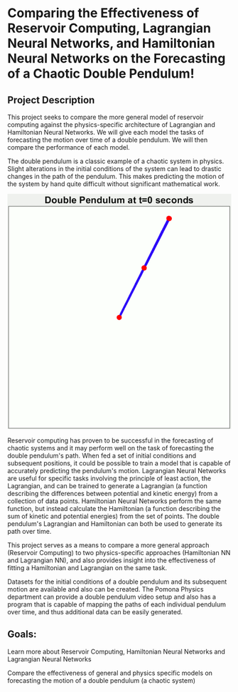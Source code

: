 # Comparing the Effectiveness of Reservoir Computing, Lagrangian Neural Networks, and Hamiltonian Neural Networks on the Forecasting of a Chaotic Double Pendulum!

## Project Description
This project seeks to compare the more general model of reservoir computing against the physics-specific architecture of Lagrangian and Hamiltonian Neural Networks. We will give each model the tasks of forecasting the motion over time of a double pendulum. We will then compare the performance of each model.

The double pendulum is a classic example of a chaotic system in physics. Slight alterations in the initial conditions of the system can lead to drastic changes in the path of the pendulum. This makes predicting the motion of the system by hand quite difficult without significant mathematical work.

![](images/Demonstrating_Chaos_with_a_Double_Pendulum.gif)

Reservoir computing has proven to be successful in the forecasting of chaotic systems and it may perform well on the task of forecasting the double pendulum's path. When fed a set of initial conditions and subsequent positions, it could be possible to train a model that is capable of accurately predicting the pendulum's motion. Lagrangian Neural Networks are useful for specific tasks involving the principle of least action, the Lagrangian, and can be trained to generate a Lagrangian (a function describing the differences between potential and kinetic energy) from a collection of data points. Hamiltonian Neural Networks perform the same function, but instead calculate the Hamiltonian (a function describing the sum of kinetic and potential energies) from the set of points. The double pendulum's Lagrangian and Hamiltonian can both be used to generate its path over time.

This project serves as a means to compare a more general approach (Reservoir Computing) to two physics-specific approaches (Hamiltonian NN and Lagrangian NN), and also provides insight into the effectiveness of fitting a Hamiltonian and Lagrangian on the same task.

Datasets for the initial conditions of a double pendulum and its subsequent motion are available and also can be created. The Pomona Physics department can provide a double pendulum video setup and also has a program that is capable of mapping the paths of each individual pendulum over time, and thus additional data can be easily generated.

## Goals: 
Learn more about Reservoir Computing, Hamiltonian Neural Networks and Lagrangian Neural Networks

Compare the effectiveness of general and physics specific models on forecasting the motion of a double pendulum (a chaotic system)
